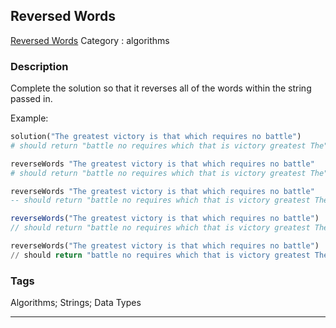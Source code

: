 ## Reversed Words
[Reversed Words](https://www.codewars.com/kata/reversed-words)
Category : algorithms

### Description
Complete the solution so that it reverses all of the words within the string passed in. 

Example:

```ruby
solution("The greatest victory is that which requires no battle") 
# should return "battle no requires which that is victory greatest The"
```
```coffeescript
reverseWords "The greatest victory is that which requires no battle"
# should return "battle no requires which that is victory greatest The"
```
```haskell
reverseWords "The greatest victory is that which requires no battle"
-- should return "battle no requires which that is victory greatest The"
```
```javascript
reverseWords("The greatest victory is that which requires no battle")
// should return "battle no requires which that is victory greatest The"
```
```python
reverseWords("The greatest victory is that which requires no battle")
// should return "battle no requires which that is victory greatest The"
```

### Tags
Algorithms; Strings; Data Types

- - -
